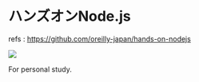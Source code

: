 # ハンズオンNode.js

refs : https://github.com/oreilly-japan/hands-on-nodejs

<img src="https://github.com/oreilly-japan/hands-on-nodejs/blob/master/hands-on-nodejs.png">

For personal study.
